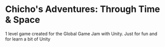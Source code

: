 # Chicho's Adventures: Through Time & Space
1 level game created for the Global Game Jam with Unity. Just for fun and for learn a bit of Unity
